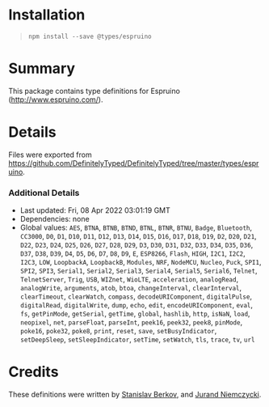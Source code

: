 # Installation
> `npm install --save @types/espruino`

# Summary
This package contains type definitions for Espruino (http://www.espruino.com/).

# Details
Files were exported from https://github.com/DefinitelyTyped/DefinitelyTyped/tree/master/types/espruino.

### Additional Details
 * Last updated: Fri, 08 Apr 2022 03:01:19 GMT
 * Dependencies: none
 * Global values: `AES`, `BTNA`, `BTNB`, `BTND`, `BTNL`, `BTNR`, `BTNU`, `Badge`, `Bluetooth`, `CC3000`, `D0`, `D1`, `D10`, `D11`, `D12`, `D13`, `D14`, `D15`, `D16`, `D17`, `D18`, `D19`, `D2`, `D20`, `D21`, `D22`, `D23`, `D24`, `D25`, `D26`, `D27`, `D28`, `D29`, `D3`, `D30`, `D31`, `D32`, `D33`, `D34`, `D35`, `D36`, `D37`, `D38`, `D39`, `D4`, `D5`, `D6`, `D7`, `D8`, `D9`, `E`, `ESP8266`, `Flash`, `HIGH`, `I2C1`, `I2C2`, `I2C3`, `LOW`, `LoopbackA`, `LoopbackB`, `Modules`, `NRF`, `NodeMCU`, `Nucleo`, `Puck`, `SPI1`, `SPI2`, `SPI3`, `Serial1`, `Serial2`, `Serial3`, `Serial4`, `Serial5`, `Serial6`, `Telnet`, `TelnetServer`, `Trig`, `USB`, `WIZnet`, `WioLTE`, `acceleration`, `analogRead`, `analogWrite`, `arguments`, `atob`, `btoa`, `changeInterval`, `clearInterval`, `clearTimeout`, `clearWatch`, `compass`, `decodeURIComponent`, `digitalPulse`, `digitalRead`, `digitalWrite`, `dump`, `echo`, `edit`, `encodeURIComponent`, `eval`, `fs`, `getPinMode`, `getSerial`, `getTime`, `global`, `hashlib`, `http`, `isNaN`, `load`, `neopixel`, `net`, `parseFloat`, `parseInt`, `peek16`, `peek32`, `peek8`, `pinMode`, `poke16`, `poke32`, `poke8`, `print`, `reset`, `save`, `setBusyIndicator`, `setDeepSleep`, `setSleepIndicator`, `setTime`, `setWatch`, `tls`, `trace`, `tv`, `url`

# Credits
These definitions were written by [Stanislav Berkov](https://github.com/stasberkov), and [Jurand Niemczycki](https://github.com/createdbyjurand).
